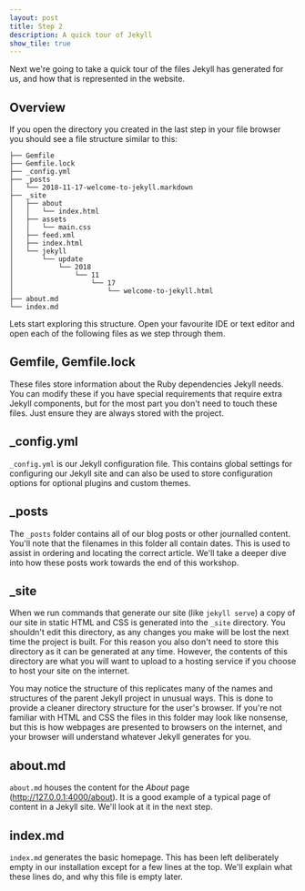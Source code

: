 ```yaml
---
layout: post
title: Step 2
description: A quick tour of Jekyll
show_tile: true
---
```


Next we're going to take a quick tour of the files Jekyll has generated for us, and how that is represented in the website.

## Overview

If you open the directory you created in the last step in your file browser you should see a file structure similar to this:

```
├── Gemfile
├── Gemfile.lock
├── _config.yml
├── _posts
│   └── 2018-11-17-welcome-to-jekyll.markdown
├── _site
│   ├── about
│   │   └── index.html
│   ├── assets
│   │   └── main.css
│   ├── feed.xml
│   ├── index.html
│   └── jekyll
│       └── update
│           └── 2018
│               └── 11
│                   └── 17
│                       └── welcome-to-jekyll.html
├── about.md
└── index.md
```

Lets start exploring this structure. Open your favourite IDE or text editor and open each of the following files as we step through them.

## Gemfile, Gemfile.lock

These files store information about the Ruby dependencies Jekyll needs. You can modify these if you have special requirements that require extra Jekyll components, but for the most part you don't need to touch these files. Just ensure they are always stored with the project.

## _config.yml

`_config.yml` is our Jekyll configuration file. This contains global settings for configuring our Jekyll site and can also be used to store configuration options for optional plugins and custom themes.

## _posts

The `_posts` folder contains all of our blog posts or other journalled content. You'll note that the filenames in this folder all contain dates. This is used to assist in ordering and locating the correct article. We'll take a deeper dive into how these posts work towards the end of this workshop.

## _site

When we run commands that generate our site (like `jekyll serve`) a copy of our site in static HTML and CSS is generated into the `_site` directory. You shouldn't edit this directory, as any changes you make will be lost the next time the project is built. For this reason you also don't need to store this directory as it can be generated at any time. However, the contents of this directory are what you will want to upload to a hosting service if you choose to host your site on the internet.

You may notice the structure of this replicates many of the names and structures of the parent Jekyll project in unusual ways. This is done to provide a cleaner directory structure for the user's browser. If you're not familiar with HTML and CSS the files in this folder may look like nonsense, but this is how webpages are presented to browsers on the internet, and your browser will understand whatever Jekyll generates for you.

## about.md

`about.md` houses the content for the *About* page (http://127.0.0.1:4000/about). It is a good example of a typical page of content in a Jekyll site. We'll look at it in the next step.

## index.md

`index.md` generates the basic homepage. This has been left deliberately empty in our installation except for a few lines at the top. We'll explain what these lines do, and why this file is empty later.

